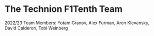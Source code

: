 # The Technion F1Tenth Team

2022/23 Team Members: Yotam Granov, Alex Furman, Aron Klevansky, David Calderon, Tobi Weinberg
